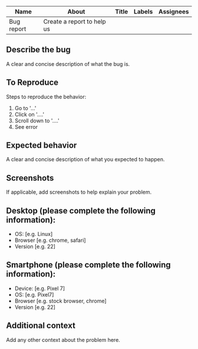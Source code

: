 
| Name    | About | Title | Labels | Assignees |
| -------- | ------- | ------- | ------- | ------- |
| Bug report  |  Create a report to help us  |  |  |  |

## Describe the bug
A clear and concise description of what the bug is.

## To Reproduce
Steps to reproduce the behavior:
1. Go to '...'
1. Click on '....'
1. Scroll down to '....'
1. See error

## Expected behavior
A clear and concise description of what you expected to happen.

## Screenshots
If applicable, add screenshots to help explain your problem.

## Desktop (please complete the following information):
 - OS: [e.g. Linux]
 - Browser [e.g. chrome, safari]
 - Version [e.g. 22]

## Smartphone (please complete the following information):
 - Device: [e.g. Pixel 7]
 - OS: [e.g. Pixel7]
 - Browser [e.g. stock browser, chrome]
 - Version [e.g. 22]

## Additional context
Add any other context about the problem here.